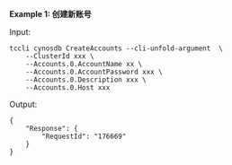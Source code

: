 **Example 1: 创建新账号**



Input: 

```
tccli cynosdb CreateAccounts --cli-unfold-argument  \
    --ClusterId xxx \
    --Accounts.0.AccountName xx \
    --Accounts.0.AccountPassword xxx \
    --Accounts.0.Description xxx \
    --Accounts.0.Host xxx
```

Output: 
```
{
    "Response": {
        "RequestId": "176669"
    }
}
```

